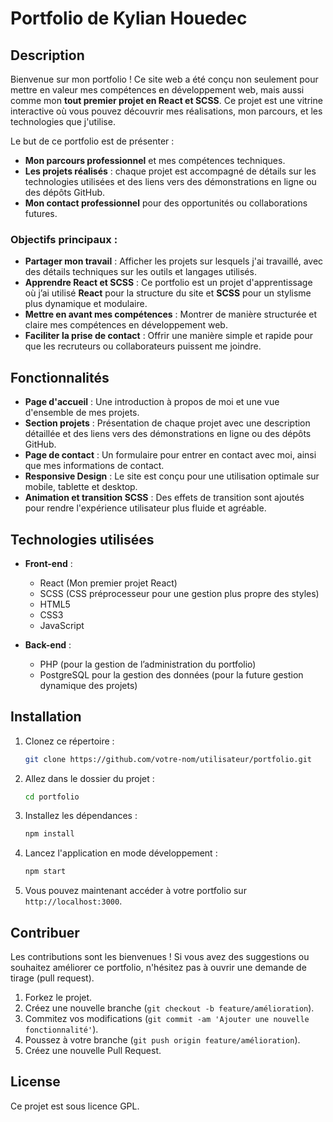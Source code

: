 # Portfolio de Kylian Houedec

## Description

Bienvenue sur mon portfolio ! Ce site web a été conçu non seulement pour mettre en valeur mes compétences en développement web, mais aussi comme mon **tout premier projet en React et SCSS**. Ce projet est une vitrine interactive où vous pouvez découvrir mes réalisations, mon parcours, et les technologies que j'utilise.

Le but de ce portfolio est de présenter :
- **Mon parcours professionnel** et mes compétences techniques.
- **Les projets réalisés** : chaque projet est accompagné de détails sur les technologies utilisées et des liens vers des démonstrations en ligne ou des dépôts GitHub.
- **Mon contact professionnel** pour des opportunités ou collaborations futures.

### Objectifs principaux :
- **Partager mon travail** : Afficher les projets sur lesquels j'ai travaillé, avec des détails techniques sur les outils et langages utilisés.
- **Apprendre React et SCSS** : Ce portfolio est un projet d'apprentissage où j’ai utilisé **React** pour la structure du site et **SCSS** pour un stylisme plus dynamique et modulaire.
- **Mettre en avant mes compétences** : Montrer de manière structurée et claire mes compétences en développement web.
- **Faciliter la prise de contact** : Offrir une manière simple et rapide pour que les recruteurs ou collaborateurs puissent me joindre.

## Fonctionnalités

- **Page d'accueil** : Une introduction à propos de moi et une vue d'ensemble de mes projets.
- **Section projets** : Présentation de chaque projet avec une description détaillée et des liens vers des démonstrations en ligne ou des dépôts GitHub.
- **Page de contact** : Un formulaire pour entrer en contact avec moi, ainsi que mes informations de contact.
- **Responsive Design** : Le site est conçu pour une utilisation optimale sur mobile, tablette et desktop.
- **Animation et transition SCSS** : Des effets de transition sont ajoutés pour rendre l'expérience utilisateur plus fluide et agréable.

## Technologies utilisées

- **Front-end** : 
  - React (Mon premier projet React)
  - SCSS (CSS préprocesseur pour une gestion plus propre des styles)
  - HTML5
  - CSS3
  - JavaScript

- **Back-end** : 
  - PHP (pour la gestion de l’administration du portfolio)
  - PostgreSQL pour la gestion des données (pour la future gestion dynamique des projets)

## Installation

1. Clonez ce répertoire :
   ```bash
   git clone https://github.com/votre-nom/utilisateur/portfolio.git
   ```

2. Allez dans le dossier du projet :
   ```bash
   cd portfolio
   ```

3. Installez les dépendances :
   ```bash
   npm install
   ```

4. Lancez l'application en mode développement :
   ```bash
   npm start
   ```

5. Vous pouvez maintenant accéder à votre portfolio sur `http://localhost:3000`.

## Contribuer

Les contributions sont les bienvenues ! Si vous avez des suggestions ou souhaitez améliorer ce portfolio, n'hésitez pas à ouvrir une demande de tirage (pull request).

1. Forkez le projet.
2. Créez une nouvelle branche (`git checkout -b feature/amélioration`).
3. Commitez vos modifications (`git commit -am 'Ajouter une nouvelle fonctionnalité'`).
4. Poussez à votre branche (`git push origin feature/amélioration`).
5. Créez une nouvelle Pull Request.

## License

Ce projet est sous licence GPL.
